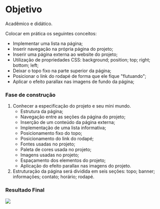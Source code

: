 # Objetivo
Acadêmico e didático.

Colocar em prática os seguintes conceitos:

* Implementar uma lista na página;
* Inserir navegação na própria página do projeto;
* Inserir uma página externa ao website do projeto;
* Utilização de propriedades CSS:
        background;
        position;
        top;
        right;
        bottom;
        left;
* Deixar o topo fixo na parte superior da página;
* Posicionar o link do rodapé de forma que ele fique "flutuando";
* Aplicar o efeito parallax nas imagens de fundo da página;

### Fase de construção
1. Conhecer a especificação do projeto e seu mini mundo.
    * Estrutura da página;
    * Navegação entre as seções da página do projeto;
    * Inserção de um conteúdo da página externa;
    * Implementação de uma lista informativa;
    * Posicionamento fixo do topo;
    * Posicionamento do link do rodapé;
    * Fontes usadas no projeto;
    * Paleta de cores usada no projeto;
    * Imagens usadas no projeto;
    * Espaçamento dos elementos do projeto;
    * Aplicação do efeito parallax nas imagens do projeto.   
2. Estruturação da página será dividida em seis seções: topo; banner; informações; contato; horário; rodapé.



### Resultado Final
![ ](./img/layout-pagina-cafeteria.png)
